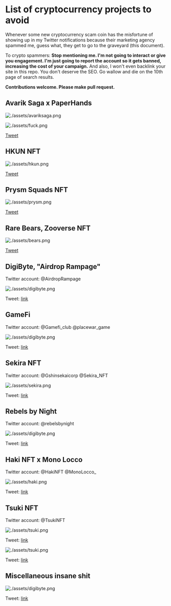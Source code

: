 # List of cryptocurrency projects to avoid

Whenever some new cryptocurrency scam coin has the misfortune of showing up in my Twitter notifications because their marketing agency spammed me, guess what, they get to go to the graveyard (this document).

To crypto spammers: **Stop mentioning me. I'm not going to interact or give you engagement. I'm just going to report the account so it gets banned, increasing the cost of your campaign.** And also, I won't even backlink your site in this repo. You don't deserve the SEO. Go wallow and die on the 10th page of search results.

**Contributions welcome. Please make pull request.**

## Avarik Saga x PaperHands

![./assets/avariksaga.png](./assets/avariksaga.png)

![./assets/fuck.png](./assets/fuck.png)

[Tweet](https://twitter.com/Cris15125871/status/1505283941539921922)

## HKUN NFT

![./assets/hkun.png](./assets/hkun.png)

[Tweet](https://twitter.com/alberto_ooh/status/1504617048327876608)

## Prysm Squads NFT

![./assets/prysm.png](./assets/prysm.png)

[Tweet](https://twitter.com/elaner111/status/1501834725358731266)

## Rare Bears, Zooverse NFT

![./assets/bears.png](./assets/bears.png)

[Tweet](https://twitter.com/Hayley62520806/status/1501254309391978498)

## DigiByte, "Airdrop Rampage"

Twitter account: @AirdropRampage

![./assets/digibyte.png](./assets/digibyte.png)

Tweet: [link](https://twitter.com/Igor89427467/status/1497846611086508032)

## GameFi

Twitter account: @Gamefi_club @placewar_game

![./assets/digibyte.png](./assets/gamefi.png)

Tweet: [link](https://twitter.com/weihong46133390/status/1497126482694803456)

## Sekira NFT

Twitter account: @Gshinsekaicorp @Sekira_NFT

![./assets/sekira.png](./assets/sekira.png)

Tweet: [link](https://twitter.com/alex0x_sasha/status/1495787401540681728)

## Rebels by Night

Twitter account: @rebelsbynight

![./assets/digibyte.png](./assets/rebels.png)

Tweet: [link](https://twitter.com/Christi33496366/status/1494326669842153483)

## Haki NFT x Mono Locco

Twitter account: @HakiNFT @MonoLocco_

![./assets/haki.png](./assets/haki.png)

Tweet: [link](https://twitter.com/SandraG55259053/status/1494306154478030849)

## Tsuki NFT

Twitter account: @TsukiNFT

![./assets/tsuki.png](./assets/tsuki.png)

Tweet: [link](https://twitter.com/MindyBu00586703/status/1492318027836178434)


![./assets/tsuki.png](./assets/tsuki2.png)

Tweet: [link](https://twitter.com/SarahMo63657531/status/1492118061972922371)

## Miscellaneous insane shit


![./assets/digibyte.png](./assets/wtf1.png)

Tweet: [link](https://twitter.com/BTC___BaY___/status/1497319515625082894)
